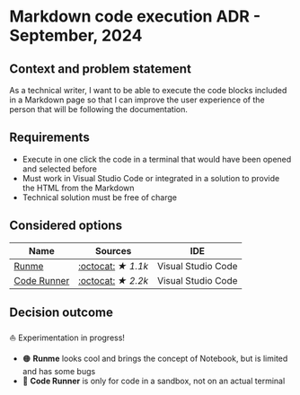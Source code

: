 # Markdown code execution ADR - September, 2024

## Context and problem statement

As a technical writer, I want to be able to execute the code blocks included in a Markdown page so that I can improve the user experience of the person that will be following the documentation.

## Requirements

* Execute in one click the code in a terminal that would have been opened and selected before
* Must work in Visual Studio Code or integrated in a solution to provide the HTML from the Markdown
* Technical solution must be free of charge

## Considered options

Name                                                                                         | Sources                                                                    | IDE
---------------------------------------------------------------------------------------------|----------------------------------------------------------------------------|-------------------
[Runme](https://docs.runme.dev/)                                                             | [:octocat:](https://github.com/coder/code-server) _★ 1.1k_                 | Visual Studio Code
[Code Runner](https://marketplace.visualstudio.com/items?itemName=formulahendry.code-runner) | [:octocat:](https://github.com/formulahendry/vscode-code-runner)  _★ 2.2k_ | Visual Studio Code

## Decision outcome

⛵ Experimentation in progress!

* 🟠 **Runme** looks cool and brings the concept of Notebook, but is limited and has some bugs
* 🔴 **Code Runner**  is only for code in a sandbox, not on an actual terminal
